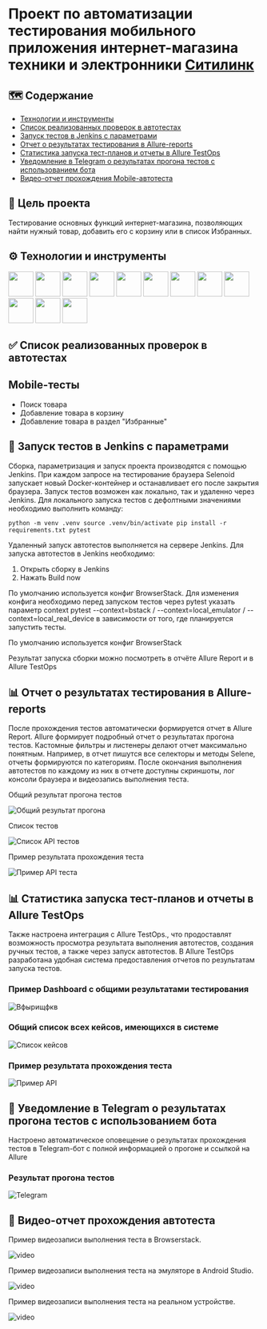 # Проект по автоматизации тестирования мобильного приложения интернет-магазина техники и электронники [Ситилинк](https://www.citilink.ru/) 


## :world_map: Содержание

- [Технологии и инструменты](#gear-технологии-и-инструменты)
- [Список реализованных проверок в автотестах](#white_check_mark-список-реализованных-проверок-в-автотестах)
- [Запуск тестов в Jenkins с параметрами](#rocket-Запуск-тестов-в-Jenkins-с-параметрами)
- [Отчет о результатах тестирования в Allure-reports](#bar_chart-Отчет-о-результатах-тестирования-в-Allure-reports)
- [Статистика запуска тест-планов и отчеты в Allure TestOps](#bar_chart-Статистика-запуска-тест-планов-и-отчеты-в-Allure-TestOps)
- [Уведомление в Telegram о результатах прогона тестов с использованием бота](#email-Уведомление-в-Telegram-о-результатах-прогона-тестов-с-использованием-бота)
- [Видео-отчет прохождения Mobile-автотеста](#movie_camera-Видео-отчет-прохождения-Mobile-автотеста)


## :dart: Цель проекта

Тестирование основных функций интернет-магазина, позволяющих найти нужный товар, добавить его с корзину или в список Избранных.


## :gear: Технологии и инструменты

<p align="left">
<img src="https://raw.githubusercontent.com/Annette-F/qa_guru_python_diplom_mobile_project/refs/heads/main/resources/images/python.svg" width="50" heigth="50"/>
<img src="https://raw.githubusercontent.com/Annette-F/qa_guru_python_diplom_mobile_project/refs/heads/main/resources/images/jenkins.svg" width="50" heigth="50"/>
<img src="https://raw.githubusercontent.com/Annette-F/qa_guru_python_diplom_mobile_project/refs/heads/main/resources/images/pycharm.svg" width="50" heigth="50"/>
<img src="https://raw.githubusercontent.com/Annette-F/qa_guru_python_diplom_mobile_project/refs/heads/main/resources/images/pytest.svg" width="50" heigth="50"/>
<img src="https://raw.githubusercontent.com/Annette-F/qa_guru_python_diplom_mobile_project/refs/heads/main/resources/images/github.svg" width="50" heigth="50"/>
<img src="https://github.com/Annette-F/qa_guru_python_diplom_mobile_project/blob/main/resources/images/AllureReport%20(1).png" height="50" width="50">
<img src="https://github.com/Annette-F/qa_guru_python_diplom_mobile_project/blob/main/resources/images/AllureTestOps.png" height="50" width="50">
<img src="https://github.com/Annette-F/qa_guru_python_diplom_mobile_project/blob/main/resources/images/selene%20(1).png" height="50" width="50">
<img src="https://raw.githubusercontent.com/Annette-F/qa_guru_python_diplom_mobile_project/refs/heads/main/resources/images/browserstack.svg" width="50" heigth="50"/>
<img src="https://github.com/Annette-F/qa_guru_python_diplom_mobile_project/blob/main/resources/images/appium.png" width="50" heigth="50"/>
<img src="https://raw.githubusercontent.com/Annette-F/qa_guru_python_diplom_mobile_project/refs/heads/main/resources/images/android-studio.svg" width="50" heigth="50"/>
<img src="https://raw.githubusercontent.com/Annette-F/qa_guru_python_diplom_mobile_project/refs/heads/main/resources/images/Telegram.svg" width="50" heigth="50"/>
</p>


## :white_check_mark: Список реализованных проверок в автотестах 

## Mobile-тесты
- Поиск товара
- Добавление товара в корзину
- Добавление товара в раздел "Избранные"


## :rocket: Запуск тестов в Jenkins с параметрами

Сборка, параметризация и запуск проекта производятся с помощью Jenkins. При каждом запросе на тестирование браузера Selenoid запускает новый Docker-контейнер и останавливает его после закрытия браузера. 
Запуск тестов возможен как локально, так и удаленно через Jenkins.
Для локального запуска тестов с дефолтными значениями необходимо выполнить команду:

``python -m venv .venv
source .venv/bin/activate
pip install -r requirements.txt
pytest ``

Удаленный запуск автотестов выполняется на сервере Jenkins. 
Для запуска автотестов в Jenkins необходимо:
1. Открыть сборку в Jenkins 
2. Нажать Build now

По умолчанию используется конфиг BrowserStack. Для изменения конфига необходимо перед запуском тестов через pytest указать параметр context pytest --context=bstack / --context=local_emulator / --context=local_real_device в зависимости от того, где планируется запустить тесты.

По умолчанию используется конфиг BrowserStack

Результат запуска сборки можно посмотреть в отчёте Allure Report и в Allure TestOps


## :bar_chart: Отчет о результатах тестирования в Allure-reports

После прохождения тестов автоматически формируется отчет в Allure Report. Allure формирует подробный отчет о результатах прогона тестов. Кастомные фильтры и листенеры делают отчет максимально понятным. Например, в отчет пишутся все селекторы и методы Selene, отчеты формируются по категориям.
После окончания выполнения автотестов по каждому из них в отчете доступны скриншоты, лог консоли браузера и видеозапись выполнения теста.


Общий результат прогона тестов

<p>
<img title="Общий результат прогона" src="resources/photo/общий отчет api.png">
</p>

Список тестов

<p>
<img title="Список API тестов" src="resources/photo/Список API тестов.png">
</p>

Пример результата прохождения теста

<p>
<img title="Пример API теста" src="resources/photo/отчет api.png">
</p>

## :bar_chart: Статистика запуска тест-планов и отчеты в Allure TestOps

Также настроена интеграция с Allure TestOps., что продоставлят возможность просмотра результата выполнения автотестов, создания ручных тестов, а также через запуск автотестов. В Allure TestOps разработана удобная система предоставления отчетов по результатам запуска тестов. 

### Пример Dashboard с общими результатами тестирования

<p>
<img title="Вфырищфкв" src="resources/photo/дашборд.png">
</p>

### Общий список всех кейсов, имеющихся в системе

<p>
<img title="Список кейсов" src="resources/photo/тест кейсы.png">
</p>


### Пример результата прохождения теста

<p>
<img title="Пример API" src="resources/photo/результат api.png">
</p>


## :email: Уведомление в Telegram о результатах прогона тестов с использованием бота

Настроено автоматическое оповещение о результатах прохождения тестов в Telegram-бот с полной информацией о прогоне и ссылкой на Allure


### Результат прогона тестов 

<p>
<img title="Telegram" src="resources/photo/Результат прогона API тестов в Telegram.png">
</p>

## :movie_camera: Видео-отчет прохождения автотеста 

Пример видеозаписи выполнения теста в Browserstack.

<p>
<img title="Video" src="resources/video/bstack.gif" alt="video">
</p>

Пример видеозаписи выполнения теста на эмуляторе в Android Studio.

<p>
<img title="Video" src="resources/video/emulator.gif" alt="video">
</p>

Пример видеозаписи выполнения теста на реальном устройстве.

<p>
<img title="Video" src="resources/video/real.gif" alt="video">
</p>
